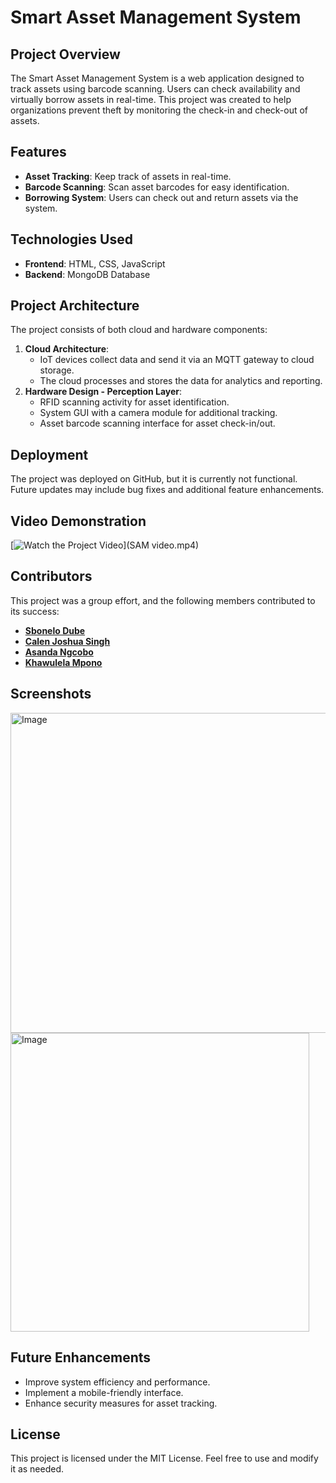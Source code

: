 # Smart Asset Management System

## Project Overview
The Smart Asset Management System is a web application designed to track assets using barcode scanning. Users can check availability and virtually borrow assets in real-time. This project was created to help organizations prevent theft by monitoring the check-in and check-out of assets.

## Features
- **Asset Tracking**: Keep track of assets in real-time.
- **Barcode Scanning**: Scan asset barcodes for easy identification.
- **Borrowing System**: Users can check out and return assets via the system.

## Technologies Used
- **Frontend**: HTML, CSS, JavaScript
- **Backend**: MongoDB Database


## Project Architecture
The project consists of both cloud and hardware components:
1. **Cloud Architecture**:
   - IoT devices collect data and send it via an MQTT gateway to cloud storage.
   - The cloud processes and stores the data for analytics and reporting.
2. **Hardware Design - Perception Layer**:
   - RFID scanning activity for asset identification.
   - System GUI with a camera module for additional tracking.
   - Asset barcode scanning interface for asset check-in/out.

## Deployment
The project was deployed on GitHub, but it is currently not functional. Future updates may include bug fixes and additional feature enhancements.

## Video Demonstration
[![Watch the Project Video](https://img.youtube.com/vi/YOUR_VIDEO_ID_HERE/0.jpg)](SAM video.mp4)

## Contributors
This project was a group effort, and the following members contributed to its success:
- **[Sbonelo Dube](https://www.linkedin.com/in/sbonelodube/)**
- **[Calen Joshua Singh](https://www.linkedin.com/in/calen-joshua-singh-137783177/)**
- **[Asanda Ngcobo](https://www.linkedin.com/in/asanda-ngcobo-5418902bb/)**
- **[Khawulela Mpono](https://www.linkedin.com/in/khawulela-mpono-9a7744163/)**

## Screenshots

<img width="512" alt="Image" src="https://github.com/user-attachments/assets/4146e89b-ed97-4506-86f0-c92e1d5bc586" />
<img width="478" alt="Image" src="https://github.com/user-attachments/assets/1fba01e5-3ba5-4f36-8a49-8f1be7b59155" />


## Future Enhancements
- Improve system efficiency and performance.
- Implement a mobile-friendly interface.
- Enhance security measures for asset tracking.

## License
This project is licensed under the MIT License. Feel free to use and modify it as needed.
